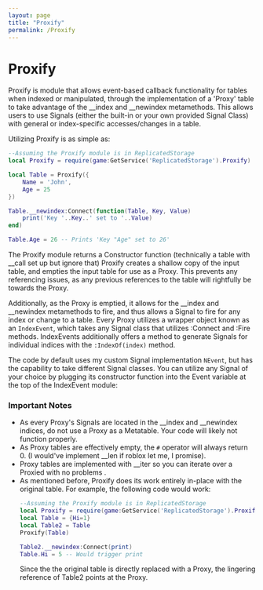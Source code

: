 ```yaml
---
layout: page
title: "Proxify"
permalink: /Proxify
---
```

# Proxify

Proxify is module that allows event-based callback functionality for tables when indexed or manipulated, through the implementation of a 'Proxy' table to take advantage of the __index and __newindex metamethods.
This allows users to use Signals (either the built-in or your own provided Signal Class) with general or index-specific accesses/changes in a table.

Utilizing Proxify is as simple as:
```lua
--Assuming the Proxify module is in ReplicatedStorage
local Proxify = require(game:GetService('ReplicatedStorage').Proxify)

local Table = Proxify({
    Name = 'John',
    Age = 25
})

Table.__newindex:Connect(function(Table, Key, Value)
    print('Key '..Key..' set to '..Value)
end)

Table.Age = 26 -- Prints 'Key "Age" set to 26'
```

The Proxify module returns a Constructor function (technically a table with __call set up but ignore that) 
Proxify creates a shallow copy of the input table, and empties the input table for use as a Proxy. This prevents any referencing issues, as any previous references to the table will rightfully be towards the Proxy.

Additionally, as the Proxy is emptied, it allows for the __index and __newindex metamethods to fire, and thus allows a Signal to fire for any index or change to a table.
Every Proxy utilizes a wrapper object known as an `IndexEvent`, which takes any Signal class that utilizes :Connect and :Fire methods. IndexEvents additionally offers a method to generate Signals for individual indices with the `:IndexOf(index)` method. 

The code by default uses my custom Signal implementation `NEvent`, but has the capability to take different Signal classes. You can utilize any Signal of your choice by plugging its constructor function into the Event variable at the top of the IndexEvent module:

### Important Notes
- As every Proxy's Signals are located in the __index and __newindex indices, do not use a Proxy as a Metatable. Your code will likely not function properly.
- As Proxy tables are effectively empty, the `#` operator will always return 0. (I would've implement __len if roblox let me, I promise).
- Proxy tables are implemented with __iter so you can iterate over a Proxied with no problems .
- As mentioned before, Proxify does its work entirely in-place with the original table.
  For example, the following code would work:
  ```lua
  --Assuming the Proxify module is in ReplicatedStorage
  local Proxify = require(game:GetService('ReplicatedStorage').Proxify)
  local Table = {Hi=1}
  local Table2 = Table
  Proxify(Table)

  Table2.__newindex:Connect(print)
  Table.Hi = 5 -- Would trigger print
  ```
  Since the the original table is directly replaced with a Proxy, the lingering reference of Table2 points at the Proxy.
